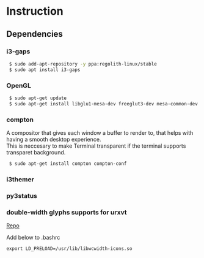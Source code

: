 # Instruction

## Dependencies

### i3-gaps
```bash
 $ sudo add-apt-repository -y ppa:regolith-linux/stable
 $ sudo apt install i3-gaps
```

### OpenGL
```bash
 $ sudo apt-get update
 $ sudo apt-get install libglu1-mesa-dev freeglut3-dev mesa-common-dev
```

### compton
A compositor that gives each window a buffer to render to, that helps with having a smooth desktop experience.  
This is neccesary to make Terminal transparent if the terminal supports transparet background.
```bash
 $ sudo apt-get install compton compton-conf
```
### i3themer

### py3status

### double-width glyphs supports for urxvt
[Repo](https://github.com/powerman/wcwidth-icons.git)

Add below to .bashrc
```
export LD_PRELOAD=/usr/lib/libwcwidth-icons.so
```
